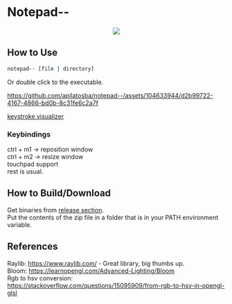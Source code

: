 # Notepad--
<p align="center">
  <img src="https://github.com/apilatosba/notepad--/assets/104633944/56c027f8-8a44-4055-9644-2ed75d00664d)" />
</p>  

## How to Use
```cmd
notepad-- [file | directory]
```
Or double click to the executable.



https://github.com/apilatosba/notepad--/assets/104633944/d2b99722-4167-4866-bd0b-8c31fe6c2a7f  




[keystroke visualizer](https://github.com/mulaRahul/keyviz)  
  
### Keybindings
ctrl + m1 -> reposition window  
ctrl + m2 -> resize window  
touchpad support  
rest is usual.

## How to Build/Download 
Get binaries from [release section](https://github.com/apilatosba/notepad--/releases).  
Put the contents of the zip file in a folder that is in your PATH environment variable.  

## References
Raylib: https://www.raylib.com/ - Great library, big thumbs up.  
Bloom: https://learnopengl.com/Advanced-Lighting/Bloom  
Rgb to hsv conversion: https://stackoverflow.com/questions/15095909/from-rgb-to-hsv-in-opengl-glsl  
